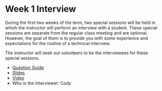 # Week 1 Interview

During the first two weeks of the term, two special sessions will be held in which the instructor will perform an
interview with a student. These special sessions are separate from the regular class meeting and are optional. However,
the goal of them is to provide you with some experience and expectations for the routine of a technical interview.

The instructor will seek out volunteers to be the interviewees for these special sessions.

- [Question Guide](https://docs.google.com/document/d/1FS0sv9PS5qgdhafGiKkPt--EQvF7cqizsrP-U4dZ_cU/edit#heading=h.qtdjgpa35a90)
- [Slides](https://docs.google.com/presentation/d/1txDafhug4dLMV4MIVtm3YqLu6AG-n1DimshuanHlOiA/edit?usp=sharing)
- [Video](https://youtu.be/oD9BnCn76U0)
- Who is the Interviewer: Cody

